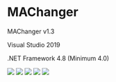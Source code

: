 # MAChanger
  <p>MAChanger v1.3</p>
  <p>Visual Studio 2019</p>
  <p>.NET Framework 4.8 (Minimum 4.0)</p>
  <img src="https://www.photo.herominyum.com/resimler/2020/05/22/OKrq.png" />
  <img src="https://www.photo.herominyum.com/resimler/2020/05/22/OTB9.png" />
  <img src="https://www.photo.herominyum.com/resimler/2020/05/23/OU4C.png" />
  <img src="https://www.photo.herominyum.com/resimler/2020/05/22/Oufc.png" />
  <img src="https://www.photo.herominyum.com/resimler/2020/05/23/OfKD.png" />